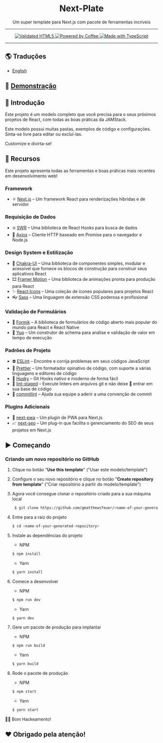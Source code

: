 <!-- markdownlint-disable MD014 -->
<!-- markdownlint-disable MD026 -->
<!-- markdownlint-disable MD033 -->
<!-- markdownlint-disable MD041 -->

<h1 align="center">
  Next-Plate
</h1>

<!-- Seção do Banner
<p align="center">
  <br>
  <img src="#" alt="Logotipo do Projeto" />
  <br>
</p> -->
<p align="center">
  Um super template para Next.js com pacote de ferramentas incríveis
</p>

---

<!-- Seção de Distintivos -->
<p align="center">
  <!-- <a href="https://vercel.com" target="_blank" rel="noopener">
    <img src="./public/assets/images/powered-by-vercel.svg" width="175" alt="Powered by Vercel" />
  </a>
  <br>
  <br>
  <a href="https://opensource.org/licenses/MIT">
    <img src="https://img.shields.io/badge/License-MIT-blue.svg?style=for-the-badge" alt="License MIT">
  </a>
  <br>
  <br> -->
  <a href="https://forthebadge.com">
    <img src="https://forthebadge.com/images/badges/validated-html5.svg" alt="Validated HTML5" />
    <img src="https://forthebadge.com/images/badges/powered-by-coffee.svg" alt="Powered by Coffee" />
    <img src="https://forthebadge.com/images/badges/built-with-love.svg" alt="Made with TypeScript" />
  </a>
</p>

<!-- GIF Desktop/Mobile de Demonstração
<div align="center">
  <img src="#" alt="Demo Desktop" width="600px" height="300px">
  <img src="#" alt="Demo Mobile" height="300px">
</div>
-->

---

<!-- Seção de Traduções -->

## 🌎 Traduções

- [English](../../README.md)

<!-- Seção do Link de Demonstração -->

## 🚀 [Demonstração](https://next-plate.vercel.app)

## 📖 Introdução

Este projeto é um modelo completo que você precisa para o seus próximos projetos de React, com todas as boas práticas da JAMStack.

Este modelo possui muitas pastas, exemplos de código e configurações. Sinta-se livre para editar ou excluí-las.

Customize e divirta-se!

## 🌟 Recursos

Este projeto apresenta todas as ferramentas e boas práticas mais recentes em desenvolvimento web!

### Framework

- ⚛️ [Next.js](https://nextjs.org) – Um framework React para renderizações híbridas e de servidor

### Requisição de Dados

- ❇️ [SWR](https://swr.vercel.app) – Uma biblioteca de React Hooks para busca de dados
- 🔄 [Axios](https://github.com/axios/axios) – Cliente HTTP baseado em Promise para o navegador e Node.js

### Design System e Estilização

- 🎨 [Chakra-UI](https://chakra-ui.com) – Uma biblioteca de componentes simples, modular e acessível que fornece os blocos de construção para construir seus aplicativos React
- 🎞️ [Framer Motion](https://www.framer.com/motion) – Uma biblioteca de animações pronta para produção para React
- ✨ [React Icons](https://react-icons.github.io/react-icons) – Uma coleção de ícones populares para projetos React
- 👓 [Sass](https://sass-lang.com) – Uma linguagem de extensão CSS poderosa e profissional

### Validação de Formulários

- 📃 [Formik](https://formik.org/) – A biblioteca de formulários de código aberto mais popular do mundo para React e React Native
- 🚨 [Yup](https://github.com/jquense/yup) – Um construtor de schema para análise e validação de valor em tempo de execução

### Padrões de Projeto

- ⛔ [ESLint](https://eslint.org) – Encontre e corrija problemas em seus códigos JavaScript
- 🎀 [Prettier](https://prettier.io) – Um formatador opinativo de código, com suporte a várias linguagens e editores de código
- 🐺 [Husky](https://github.com/typicode/husky) – Git Hooks nativo e moderno de forma fácil
- 💩 [lint-staged](https://github.com/okonet/lint-staged) – Execute linters em arquivos git e não deixe 💩 entrar em sua base de código
- 📓 [commitlint](https://commitlint.js.org) – Ajuda sua equipe a aderir a uma convenção de commit

### Plugins Adicionais

- 📱 [next-pwa](https://github.com/shadowwalker/next-pwa) – Um plugin de PWA para Next.js
- 📈 [next-seo](https://github.com/garmeeh/next-seo) – Um plug-in que facilita o gerenciamento do SEO de seus projetos em Next.js

## ▶️ Começando

### Criando um novo repositório no GitHub

1. Clique no botão "**Use this template**" ("Usar este modelo/template")
2. Configure o seu novo repositório e clique no botão "**Create repository from template**" ("Criar repositório a partir do modelo/template")
3. Agora você consegue clonar o repositório criado para a sua máquina local

   ```bash
    $ git clone https://github.com/gmatthewsfeuer/<name-of-your-generated-repository>.git
   ```

4. Entre para a raiz do projeto

   ```bash
   $ cd <name-of-your-generated-repository>
   ```

5. Instale as dependências do projeto

   - NPM

   ```bash
   $ npm install
   ```

   - Yarn

   ```bash
   $ yarn install
   ```

6. Comece a desenvolver

   - NPM

   ```bash
   $ npm run dev
   ```

   - Yarn

   ```bash
   $ yarn dev
   ```

7. Gere um pacote de produção para implantar

   - NPM

   ```bash
   $ npm run build
   ```

   - Yarn

   ```bash
   $ yarn build
   ```

8. Rode o pacote de produção

   - NPM

   ```bash
   $ npm start
   ```

   - Yarn

   ```bash
   $ yarn start
   ```

👨‍💻 Bom Hackeamento!

## ❤️ Obrigado pela atenção!

<!-- Seção de Licença
### Licença

Este projeto está licenciado sob a Licença MIT - veja a página [LICENÇA](https://opensource.org/licenses/MIT) para mais detalhes.
-->
